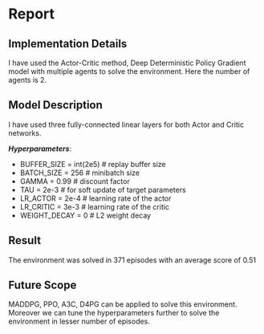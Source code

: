 # Report

## Implementation Details

I have used the Actor-Critic method, Deep Deterministic Policy Gradient model with multiple agents to solve the environment. Here 
the number of agents is 2.

## Model Description
I have used three fully-connected linear layers for both Actor and Critic networks.</br>

***Hyperparameters***:
- BUFFER_SIZE = int(2e5) # replay buffer size
- BATCH_SIZE = 256       # minibatch size
- GAMMA = 0.99           # discount factor
- TAU = 2e-3             # for soft update of target parameters
- LR_ACTOR = 2e-4        # learning rate of the actor
- LR_CRITIC = 3e-3       # learning rate of the critic
- WEIGHT_DECAY = 0       # L2 weight decay

## Result
The environment was solved in 371 episodes with an average score of 0.51

## Future Scope

MADDPG, PPO, A3C, D4PG can be applied to solve this environment. Moreover we can tune the hyperparameters further to solve the 
environment in lesser number of episodes.
